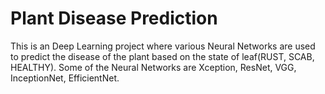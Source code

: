<h1>Plant Disease Prediction</h1>
    This is an Deep Learning project where various Neural Networks are used to predict the disease of the plant based on the state of leaf(RUST, SCAB, HEALTHY). Some of the Neural Networks are Xception, ResNet, VGG, InceptionNet, EfficientNet. 